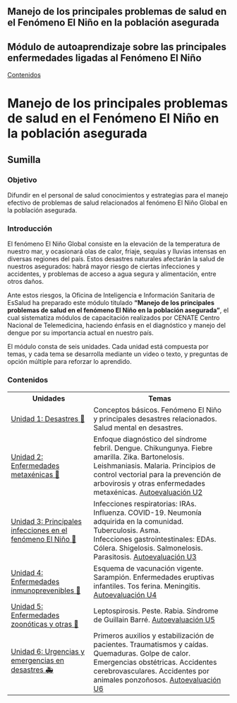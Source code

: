 <html>
<head>
<title>Manejo de los principales problemas de salud en el Fenómeno El Niño en la población asegurada - Módulo de autoaprendizaje</title>
</head>
<body>
<section class="page-header">
    <h1 class="project-name">Manejo de los principales problemas de salud en el Fenómeno El Niño en la población asegurada</h1>
    <h2 class="project-tagline">Módulo de autoaprendizaje sobre las principales enfermedades ligadas al Fenómeno El Niño</h2>
    <a href="#Contenidos" class="btn">Contenidos</a>
</section>
<h1>Manejo de los principales problemas de salud en el Fenómeno El Niño en la población asegurada</h1>
<h2>Sumilla</h2>
<h3>Objetivo</h3>
<p>Difundir en el personal de salud conocimientos y estrategias para el manejo efectivo de problemas de salud relacionados al fenómeno El Niño Global en la población asegurada.</p>
<h3>Introducción</h3>
<p>El fenómeno El Niño Global consiste en la elevación de la temperatura de nuestro mar, y ocasionará olas de calor, friaje, sequías y lluvias intensas en diversas regiones del país. Estos desastres naturales afectarán la salud de nuestros asegurados: habrá mayor riesgo de ciertas infecciones y accidentes, y problemas de acceso a agua segura y alimentación, entre otros daños.</p>
<p>Ante estos riesgos, la Oficina de Inteligencia e Información Sanitaria de EsSalud ha preparado este módulo titulado <b>“Manejo de los principales problemas de salud en el fenómeno El Niño en la población asegurada”</b>, el cual sistematiza módulos de capacitación realizados por CENATE Centro Nacional de Telemedicina, haciendo énfasis en el diagnóstico y manejo del dengue por su importancia actual en nuestro país.</p>
<p>El módulo consta de seis unidades. Cada unidad está compuesta por temas, y cada tema se desarrolla mediante un video o texto, y preguntas de opción múltiple para reforzar lo aprendido.</p>
<h3>Contenidos</h3>

<table>
  <tr>
    <th>Unidades</th>
    <th>Temas</th>
  </tr>
  <tr>
    <td><a href="u1.html">Unidad 1: Desastres &#128680;</a></td>
    <td>Conceptos básicos. Fenómeno El Niño y principales desastres relacionados. Salud mental en desastres.</td>
  </tr>
  <tr>
    <td><a href="u2.html">Unidad 2: Enfermedades metaxénicas &#129439;</a></td>
    <td>Enfoque diagnóstico del síndrome febril. Dengue. Chikungunya. Fiebre amarilla. Zika. Bartonelosis. Leishmaniasis. Malaria. Principios de control vectorial para la prevención de arbovirosis y otras enfermedades metaxénicas. <a href="u2_autoeval.html">Autoevaluación U2</a></td>
  </tr>
  <tr>
    <td><a href="u3.html">Unidad 3: Principales infecciones en el fenómeno El Niño &#129440;</a></td>
    <td>Infecciones respiratorias: IRAs. Influenza. COVID-19. Neumonía adquirida en la comunidad. Tuberculosis. Asma.<br>Infecciones gastrointestinales: EDAs. Cólera. Shigelosis. Salmonelosis. Parasitosis. <a href="u3_autoeval.html">Autoevaluación U3</a></td>
  </tr>
  <tr>
    <td><a href="u4.html">Unidad 4: Enfermedades inmunoprevenibles &#128137;</a></td>
    <td>Esquema de vacunación vigente. Sarampión. Enfermedades eruptivas infantiles. Tos ferina. Meningitis. <a href="u4_autoeval.html">Autoevaluación U4</a></td>
  </tr>
  <tr>
    <td><a href="u5.html">Unidad 5: Enfermedades zoonóticas y otras &#128000;</a></td>
    <td>Leptospirosis. Peste. Rabia. Síndrome de Guillain Barré. <a href="u5_autoeval.html">Autoevaluación U5</a></td>
  </tr>
  <tr>
    <td><a href="u6.html">Unidad 6: Urgencias y emergencias en desastres &#128657;</a></td>
    <td>Primeros auxilios y estabilización de pacientes. Traumatismos y caídas. Quemaduras. Golpe de calor. Emergencias obstétricas. Accidentes cerebrovasculares. Accidentes por animales ponzoñosos. <a href="u6_autoeval.html">Autoevaluación U6</a></td>
  </tr>
</table>

</body>
</html>
